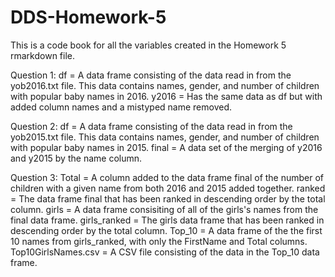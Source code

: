 # DDS-Homework-5

This is a code book for all the variables created in the Homework 5 rmarkdown file.

Question 1:
df = A data frame consisting of the data read in from the yob2016.txt file. This data contains names, gender, and number of children with popular baby names in 2016.
y2016 = Has the same data as df but with added column names and a mistyped name removed.

Question 2:
df = A data frame consisting of the data read in from the yob2015.txt file. This data contains names, gender, and number of children with popular baby names in 2015.
final = A data set of the merging of y2016 and y2015 by the name column.

Question 3:
Total = A column added to the data frame final of the number of children with a given name from both 2016 and 2015 added together.
ranked = The data frame final that has been ranked in descending order by the total column.
girls = A data frame consisiting of all of the girls's names from the final data frame.
girls_ranked = The girls data frame that has been ranked in descending order by the total column.
Top_10 = A data frame of the the first 10 names from girls_ranked, with only the FirstName and Total columns.
Top10GirlsNames.csv = A CSV file consisting of the data in the Top_10 data frame.
